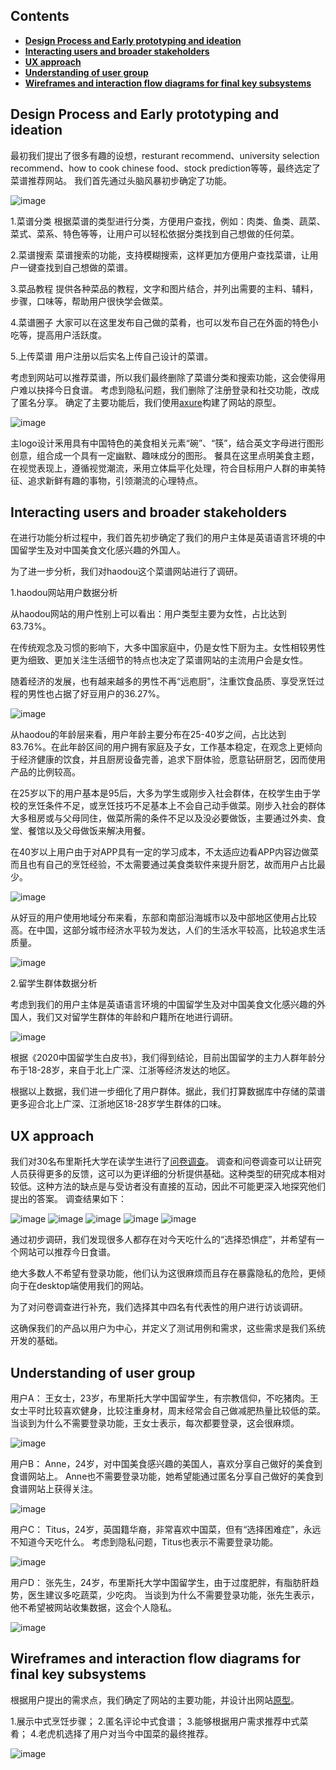 ## Contents

* [**Design Process and Early prototyping and ideation**](#design-process-and-early-prototyping-and-ideation)
* [**Interacting users and broader stakeholders**](#interacting-users-and-broader-stakeholders)
* [**UX approach**](#ux-approach)
* [**Understanding of user group**](#understanding-of-user-group)
* [**Wireframes and interaction flow diagrams for final key subsystems**](#wireframes-and-interaction-flow-diagrams-for-final-key-subsystems)

## Design Process and Early prototyping and ideation

最初我们提出了很多有趣的设想，resturant recommend、university selection recommend、how to cook chinese food、stock prediction等等，最终选定了菜谱推荐网站。
我们首先通过头脑风暴初步确定了功能。

![image](https://user-images.githubusercontent.com/45390078/115632326-5f0d4f00-a2ff-11eb-84d9-de662149768b.png)

1.菜谱分类
根据菜谱的类型进行分类，方便用户查找，例如：肉类、鱼类、蔬菜、菜式、菜系、特色等等，让用户可以轻松依据分类找到自己想做的任何菜。

2.菜谱搜索
菜谱搜索的功能，支持模糊搜索，这样更加方便用户查找菜谱，让用户一键查找到自己想做的菜谱。

3.菜品教程
提供各种菜品的教程，文字和图片结合，并列出需要的主料、辅料，步骤，口味等，帮助用户很快学会做菜。

4.菜谱圈子
大家可以在这里发布自己做的菜肴，也可以发布自己在外面的特色小吃等，提高用户活跃度。

5.上传菜谱
用户注册以后实名上传自己设计的菜谱。

考虑到网站可以推荐菜谱，所以我们最终删除了菜谱分类和搜索功能，这会使得用户难以抉择今日食谱。
考虑到隐私问题，我们删除了注册登录和社交功能，改成了匿名分享。
确定了主要功能后，我们使用[axure](https://q4r9fc.axshare.com/)构建了网站的原型。

![image](https://user-images.githubusercontent.com/45390078/115631402-a72b7200-a2fd-11eb-8145-11205ec7db40.png)

主logo设计釆用具有中国特色的美食相关元素“碗”、“筷”，结合英文字母进行图形创意，组合成一个具有一定幽默、趣味成分的图形。
餐具在这里点明美食主题，在视觉表现上，遵循视觉潮流，釆用立体扁平化处理，符合目标用户人群的审美特征、追求新鲜有趣的事物，引领潮流的心理特点。

## Interacting users and broader stakeholders

在进行功能分析过程中，我们首先初步确定了我们的用户主体是英语语言环境的中国留学生及对中国美食文化感兴趣的外国人。

为了进一步分析，我们对haodou这个菜谱网站进行了调研。

1.haodou网站用户数据分析

从haodou网站的用户性别上可以看出：用户类型主要为女性，占比达到63.73%。

在传统观念及习惯的影响下，大多中国家庭中，仍是女性下厨为主。女性相较男性更为细致、更加关注生活细节的特点也决定了菜谱网站的主流用户会是女性。

随着经济的发展，也有越来越多的男性不再“远庖厨”，注重饮食品质、享受烹饪过程的男性也占据了好豆用户的36.27%。

![image](https://user-images.githubusercontent.com/45390078/116471365-7b177000-a86c-11eb-9da2-9124fea2ddb4.png)

从haodou的年龄层来看，用户年龄主要分布在25-40岁之间，占比达到83.76%。在此年龄区间的用户拥有家庭及子女，工作基本稳定，在观念上更倾向于经济健康的饮食，并且厨房设备完善，追求下厨体验，愿意钻研厨艺，因而使用产品的比例较高。

在25岁以下的用户基本是95后，大多为学生或刚步入社会群体，在校学生由于学校的烹饪条件不足，或烹饪技巧不足基本上不会自己动手做菜。刚步入社会的群体大多租房或与父母同住，做菜所需的条件不足以及没必要做饭，主要通过外卖、食堂、餐馆以及父母做饭来解决用餐。

在40岁以上用户由于对APP具有一定的学习成本，不太适应边看APP内容边做菜而且也有自己的烹饪经验，不太需要通过美食类软件来提升厨艺，故而用户占比最少。

![image](https://user-images.githubusercontent.com/45390078/116472898-663bdc00-a86e-11eb-9607-93f280b44294.png)

从好豆的用户使用地域分布来看，东部和南部沿海城市以及中部地区使用占比较高。在中国，这部分城市经济水平较为发达，人们的生活水平较高，比较追求生活质量。

![image](https://user-images.githubusercontent.com/45390078/116476969-e3b61b00-a873-11eb-976e-6124f200f7db.png)

2.留学生群体数据分析

考虑到我们的用户主体是英语语言环境的中国留学生及对中国美食文化感兴趣的外国人，我们又对留学生群体的年龄和户籍所在地进行调研。

![image](https://user-images.githubusercontent.com/45390078/116475608-fdeef980-a871-11eb-9324-cc7c75bf54c6.png)

根据《2020中国留学生白皮书》，我们得到结论，目前出国留学的主力人群年龄分布于18-28岁，来自于北上广深、江浙等经济发达的地区。

根据以上数据，我们进一步细化了用户群体。据此，我们打算数据库中存储的菜谱更多迎合北上广深、江浙地区18-28岁学生群体的口味。

## UX approach

我们对30名布里斯托大学在读学生进行了[问卷调查](https://www.surveymonkey.co.uk/r/VFX5QBK)。
调查和问卷调查可以让研究人员获得更多的反馈，这可以为更详细的分析提供基础。这种类型的研究成本相对较低。这种方法的缺点是与受访者没有直接的互动，因此不可能更深入地探究他们提出的答案。
调查结果如下：

![image](https://user-images.githubusercontent.com/45390078/115630985-e2797100-a2fc-11eb-9a69-b6a10efdfcf5.png)
![image](https://user-images.githubusercontent.com/45390078/115631034-f6bd6e00-a2fc-11eb-9069-188df2e098c1.png)
![image](https://user-images.githubusercontent.com/45390078/116478380-e0bc2a00-a875-11eb-8637-bf859b20f9a7.png)
![image](https://user-images.githubusercontent.com/45390078/116478392-e6197480-a875-11eb-841f-41b2845a36e3.png)
![image](https://user-images.githubusercontent.com/45390078/116478404-ea459200-a875-11eb-8cf9-99b76f9a9243.png)

通过初步调研，我们发现很多人都存在对今天吃什么的“选择恐惧症”，并希望有一个网站可以推荐今日食谱。

绝大多数人不希望有登录功能，他们认为这很麻烦而且存在暴露隐私的危险，更倾向于在desktop端使用我们的网站。

为了对问卷调查进行补充，我们选择其中四名有代表性的用户进行访谈调研。

这确保我们的产品以用户为中心，并定义了测试用例和需求，这些需求是我们系统开发的基础。

## Understanding of user group

用户A：
王女士，23岁，布里斯托大学中国留学生，有宗教信仰，不吃猪肉。王女士平时比较喜欢健身，比较注重身材，周末经常会自己做减肥热量比较低的菜。
当谈到为什么不需要登录功能，王女士表示，每次都要登录，这会很麻烦。

![image](https://user-images.githubusercontent.com/45390078/115634131-e27b7000-a300-11eb-9431-5f8fcbce83bf.png)

用户B：
Anne，24岁，对中国美食感兴趣的美国人，喜欢分享自己做好的美食到食谱网站上。
Anne也不需要登录功能，她希望能通过匿名分享自己做好的美食到食谱网站上获得关注。

![image](https://user-images.githubusercontent.com/45390078/115632779-61bc7400-a300-11eb-947d-8981376a9d44.png)

用户C：
Titus，24岁，英国籍华裔，非常喜欢中国菜，但有“选择困难症”，永远不知道今天吃什么。
考虑到隐私问题，Titus也表示不需要登录功能。

 ![image](https://user-images.githubusercontent.com/45390078/115634098-d2fc2700-a300-11eb-8856-429fab4c3551.png)

用户D：
张先生，24岁，布里斯托大学中国留学生，由于过度肥胖，有脂肪肝趋势，医生建议多吃蔬菜，少吃肉。
当谈到为什么不需要登录功能，张先生表示，他不希望被网站收集数据，这会个人隐私。

![image](https://user-images.githubusercontent.com/45390078/115632397-87954900-a2ff-11eb-9045-d9a9bf23996d.png)

## Wireframes and interaction flow diagrams for final key subsystems

根据用户提出的需求点，我们确定了网站的主要功能，并设计出网站[原型](https://q4r9fc.axshare.com/)。

1.展示中式烹饪步骤；
2.匿名评论中式食谱；
3.能够根据用户需求推荐中式菜肴；
4.老虎机选择了用户对当今中国菜的最终推荐。

![image](https://user-images.githubusercontent.com/45390078/115633614-b2cc6800-a300-11eb-865c-b0ada78a8bf6.png)
